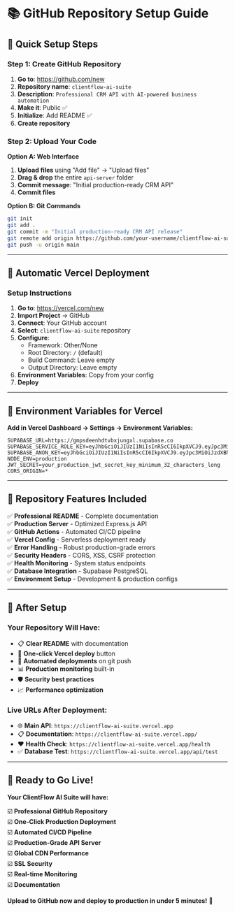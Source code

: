 # 📚 **GitHub Repository Setup Guide**

## 🎯 **Quick Setup Steps**

### **Step 1: Create GitHub Repository**
1. **Go to**: https://github.com/new
2. **Repository name**: `clientflow-ai-suite`
3. **Description**: `Professional CRM API with AI-powered business automation`
4. **Make it**: Public ✅
5. **Initialize**: Add README ✅
6. **Create repository**

### **Step 2: Upload Your Code**
**Option A: Web Interface**
1. **Upload files** using "Add file" → "Upload files"
2. **Drag & drop** the entire `api-server` folder
3. **Commit message**: "Initial production-ready CRM API"
4. **Commit files**

**Option B: Git Commands**
```bash
git init
git add .
git commit -m "Initial production-ready CRM API release"
git remote add origin https://github.com/your-username/clientflow-ai-suite.git
git push -u origin main
```

---

## 🚀 **Automatic Vercel Deployment**

### **Setup Instructions**
1. **Go to**: https://vercel.com/new
2. **Import Project** → GitHub
3. **Connect**: Your GitHub account
4. **Select**: `clientflow-ai-suite` repository
5. **Configure**:
   - Framework: Other/None
   - Root Directory: `/` (default)
   - Build Command: Leave empty
   - Output Directory: Leave empty
6. **Environment Variables**: Copy from your config
7. **Deploy**

---

## 🔧 **Environment Variables for Vercel**

**Add in Vercel Dashboard → Settings → Environment Variables:**

```env
SUPABASE_URL=https://gmpsdeenhdtvbxjungxl.supabase.co
SUPABASE_SERVICE_ROLE_KEY=eyJhbGciOiJIUzI1NiIsInR5cCI6IkpXVCJ9.eyJpc3MiOiJzdXBhYmFzZSIsInJlZiI6ImdtcHNkZWVuaGR0dmJ4anVuZ3hsIiwicm9sZSI6InNlcnZpY2Vfcm9sZSIsImlhdCI6MTc1OTUzMDY2OCwiZXhwIjoyMDc1MTA2NjY4fQ.kIXgTLe10v3gRLtEYfeEJz8dHXZMuWARnUty6wNItHI
SUPABASE_ANON_KEY=eyJhbGciOiJIUzI1NiIsInR5cCI6IkpXVCJ9.eyJpc3MiOiJzdXBhYmFzZSIsInJlZiI6ImdtcHNkZWVuaGR0dmJ4anVuZ3hsIiwicm9sZSI6ImFub24iLCJpYXQiOjE3NTk1MzA2NjgsImV4cCI6MjA3NTEwNjY2OH0.C5sWEGKxDuSaD3xsui4YUKgGPhWrsDQ_C26yJMtkJc
NODE_ENV=production
JWT_SECRET=your_production_jwt_secret_key_minimum_32_characters_long
CORS_ORIGIN=*
```

---

## 🌟 **Repository Features Included**

✅ **Professional README** - Complete documentation  
✅ **Production Server** - Optimized Express.js API  
✅ **GitHub Actions** - Automated CI/CD pipeline  
✅ **Vercel Config** - Serverless deployment ready  
✅ **Error Handling** - Robust production-grade errors  
✅ **Security Headers** - CORS, XSS, CSRF protection  
✅ **Health Monitoring** - System status endpoints  
✅ **Database Integration** - Supabase PostgreSQL  
✅ **Environment Setup** - Development & production configs  

---

## 🎯 **After Setup**

### **Your Repository Will Have:**
- 📋 **Clear README** with documentation
- 🚀 **One-click Vercel deploy** button
- 🔄 **Automated deployments** on git push
- 📊 **Production monitoring** built-in
- 🛡️ **Security best practices**
- 📈 **Performance optimization**

### **Live URLs After Deployment:**
- 🌐 **Main API**: `https://clientflow-ai-suite.vercel.app`
- 📋 **Documentation**: `https://clientflow-ai-suite.vercel.app/`
- ❤️ **Health Check**: `https://clientflow-ai-suite.vercel.app/health`
- ✅ **Database Test**: `https://clientflow-ai-suite.vercel.app/api/test`

---

## 🎊 **Ready to Go Live!**

**Your ClientFlow AI Suite will have:**

☑️ **Professional GitHub Repository**  
☑️ **One-Click Production Deployment**  
☑️ **Automated CI/CD Pipeline**  
☑️ **Production-Grade API Server**  
☑️ **Global CDN Performance**  
☑️ **SSL Security**  
☑️ **Real-time Monitoring**  
☑️ **Documentation**  

**Upload to GitHub now and deploy to production in under 5 minutes!** 🚀
